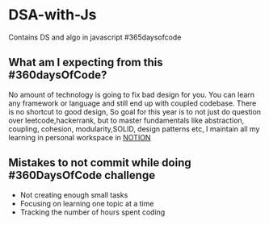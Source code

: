 # DSA-with-Js

Contains DS and algo in javascript #365daysofcode

## What am I expecting from this #360daysOfCode?

No amount of technology is going to fix bad design for you. You can learn any framework or language and still end up with coupled codebase. There is no shortcut to good design, So goal for this year is to not just do question over leetcode,hackerrank, but to master fundamentals like abstraction, coupling, cohesion, modularity,SOLID, design patterns etc, I maintain all my learning in personal workspace in [NOTION](https://www.notion.so)

## Mistakes to not commit while doing #360DaysOfCode challenge

- Not creating enough small tasks
- Focusing on learning one topic at a time
- Tracking the number of hours spent coding
